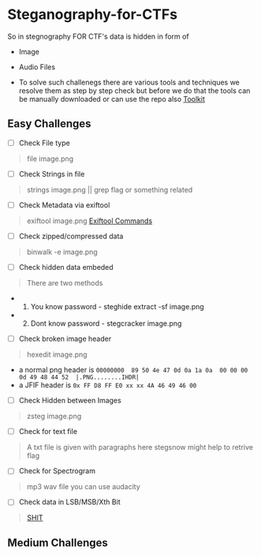 # Steganography-for-CTFs

So in stegnography FOR CTF's data is hidden in form of 
- Image
- Audio Files

- To solve such challenegs there are various tools and techniques we resolve them as
step by step check but before we do that the tools can be manually downloaded or 
can use the repo also [Toolkit](https://github.com/DominicBreuker/stego-toolkit)

## Easy Challenges
+ [ ] Check File type               
> file image.png
+ [ ] Check Strings in file         
> strings image.png || grep flag or something related
+ [ ] Check Metadata via exiftool   
> exiftool image.png  [Exiftool Commands](https://ninedegreesbelow.com/photography/exiftool-commands.html)
+ [ ] Check zipped/compressed data  
> binwalk -e image.png  
+ [ ] Check hidden data embeded     
> There are two methods
* 1) You know password - steghide extract -sf image.png 
* 2) Dont know password - stegcracker image.png
+ [ ] Check broken image header     
> hexedit image.png  
* a normal png header is ```00000000  89 50 4e 47 0d 0a 1a 0a  00 00 00 0d 49 48 44 52  |.PNG........IHDR|```
* a JFIF header is       ``` 0x FF D8 FF E0 xx xx 4A 46 49 46 00 ```   

+ [ ] Check Hidden between Images   
> zsteg image.png
+ [ ] Check for text file           
> A txt file is given with paragraphs here stegsnow might help to retrive flag
+ [ ] Check for Spectrogram         
> mp3 wav file you can use audacity
+ [ ] Check data in LSB/MSB/Xth Bit 
> [SHIT](https://github.com/qll/shit) 

## Medium Challenges
